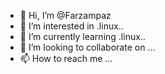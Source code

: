 - 👋 Hi, I’m @Farzampaz
- 👀 I’m interested in .linux..
- 🌱 I’m currently learning .linux..
- 💞️ I’m looking to collaborate on ...
- 📫 How to reach me ...

<!---
Farzampaz/Farzampaz is a ✨ special ✨ repository because its `README.md` (this file) appears on your GitHub profile.
You can click the Preview link to take a look at your changes.
--->
